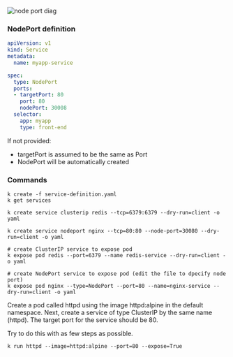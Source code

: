![node port diag](https://i.sstatic.net/A2G76.png)

### NodePort definition

``` yaml
apiVersion: v1
kind: Service
metadata:
  name: myapp-service

spec:
  type: NodePort
  ports:
  - targetPort: 80
    port: 80
    nodePort: 30008
  selector:
    app: myapp
    type: front-end
```

If not provided:

 - targetPort is assumed to be the same as Port
 - NodePort will be automatically created

### Commands
``` shell
k create -f service-definition.yaml
k get services

k create service clusterip redis --tcp=6379:6379 --dry-run=client -o yaml 

k create service nodeport nginx --tcp=80:80 --node-port=30080 --dry-run=client -o yaml

# create ClusterIP service to expose pod
k expose pod redis --port=6379 --name redis-service --dry-run=client -o yaml

# create NodePort service to expose pod (edit the file to dpecify node port) 
k expose pod nginx --type=NodePort --port=80 --name=nginx-service --dry-run=client -o yaml
```

Create a pod called httpd using the image httpd:alpine in the default namespace. Next, create a service of type ClusterIP by the same name (httpd). The target port for the service should be 80.

Try to do this with as few steps as possible.

```
k run httpd --image=httpd:alpine --port=80 --expose=True
```